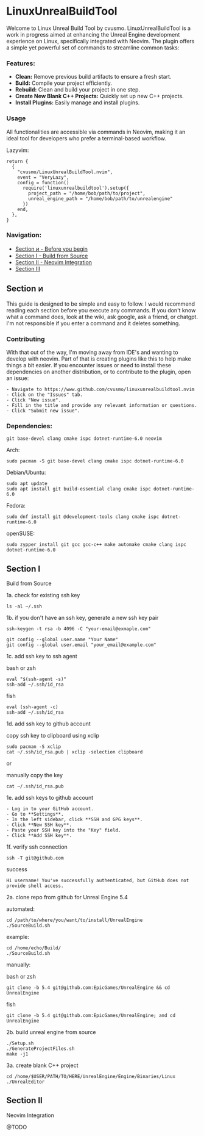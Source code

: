 # LinuxUnrealBuildTool

Welcome to Linux Unreal Build Tool by cvusmo. LinuxUnrealBuildTool is a work in progress aimed at enhancing the Unreal Engine development experience on Linux, specifically integrated with Neovim. The plugin offers a simple yet powerful set of commands to streamline common tasks:

### Features:

- **Clean:** Remove previous build artifacts to ensure a fresh start.
- **Build:** Compile your project efficiently.
- **Rebuild:** Clean and build your project in one step.
- **Create New Blank C++ Projects:** Quickly set up new C++ projects.
- **Install Plugins:** Easily manage and install plugins.

### Usage

All functionalities are accessible via commands in Neovim, making it an ideal tool for developers who prefer a terminal-based workflow.

Lazyvim:
```
return {
  {
    "cvusmo/LinuxUnrealBuildTool.nvim",
    event = "VeryLazy",
    config = function()
      require('linuxunrealbuildtool').setup({
        project_path = "/home/bob/path/to/project",
        unreal_engine_path = "/home/bob/path/to/unrealengine"
      })
    end,
  },
}
```

### Navigation:

- [Section ᴎ - Before you begin](#section-ᴎ)
- [Section I - Build from Source](#section-i)
- [Section II - Neovim Integration](#section-ii)
- [Section III](#section-iii)

## Section ᴎ 

This guide is designed to be simple and easy to follow. I would recommend reading each section before you execute any commands. If you don't know what a command does, look at the wiki, ask google, ask a friend, or chatgpt. I'm not responsible if you enter a command and it deletes something. 

### Contributing

With that out of the way, I'm moving away from IDE's and wanting to develop with neovim. Part of that is creating plugins like this to help make things a bit easier. If you encounter issues or need to install these dependencies on another distribution, or to contribute to the plugin, open an issue:

```
- Navigate to https://www.github.com/cvusmo/linuxunrealbuildtool.nvim
- Click on the "Issues" tab.
- Click "New issue".
- Fill in the title and provide any relevant information or questions.
- Click "Submit new issue".
```

### Dependencies:

```
git base-devel clang cmake ispc dotnet-runtime-6.0 neovim
```

Arch:
```
sudo pacman -S git base-devel clang cmake ispc dotnet-runtime-6.0 
```

Debian/Ubuntu:
```
sudo apt update
sudo apt install git build-essential clang cmake ispc dotnet-runtime-6.0
```

Fedora:
```
sudo dnf install git @development-tools clang cmake ispc dotnet-runtime-6.0
```

openSUSE:
```
sudo zypper install git gcc gcc-c++ make automake cmake clang ispc dotnet-runtime-6.0
```

## Section I 
Build from Source

1a. check for existing ssh key
```
ls -al ~/.ssh
```

1b. if you don't have an ssh key, generate a new ssh key pair
```
ssh-keygen -t rsa -b 4096 -C "your-email@exmaple.com"
```

```
git config --global user.name "Your Name"
git config --global user.email "your_email@example.com"
```

1c. add ssh key to ssh agent

bash or zsh
```
eval "$(ssh-agent -s)"
ssh-add ~/.ssh/id_rsa
```

fish
```
eval (ssh-agent -c)
ssh-add ~/.ssh/id_rsa
```

1d. add ssh key to github account

copy ssh key to clipboard using xclip
```
sudo pacman -S xclip
cat ~/.ssh/id_rsa.pub | xclip -selection clipboard
```

or

manually copy the key

```
cat ~/.ssh/id_rsa.pub
```

1e. add ssh keys to github account

```
- Log in to your GitHub account.
- Go to **Settings**.
- In the left sidebar, click **SSH and GPG keys**.
- Click **New SSH key**.
- Paste your SSH key into the "Key" field.
- Click **Add SSH key**.
```

1f. verify ssh connection

```
ssh -T git@github.com
```

success 
```
Hi username! You've successfully authenticated, but GitHub does not provide shell access.
```

2a. clone repo from github for Unreal Engine 5.4

automated:

```
cd /path/to/where/you/want/to/install/UnrealEngine
./SourceBuild.sh
```

example:
```
cd /home/echo/Build/
./SourceBuild.sh
```

manually:

bash or zsh
```
git clone -b 5.4 git@github.com:EpicGames/UnrealEngine && cd UnrealEngine
```

fish
```
git clone -b 5.4 git@github.com:EpicGames/UnrealEngine; and cd UnrealEngine
```

2b. build unreal engine from source

```
./Setup.sh
./GenerateProjectFiles.sh
make -j1
```

3a. create blank C++ project

```
cd /home/$USER/PATH/TO/HERE/UnrealEngine/Engine/Binaries/Linux
./UnrealEditor
```
## Section II 
Neovim Integration

@TODO

